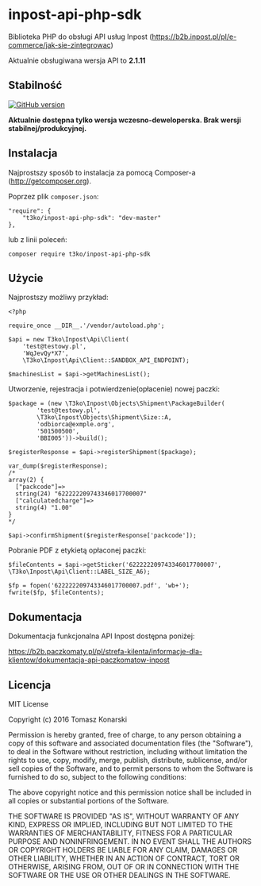 # inpost-api-php-sdk

Biblioteka PHP do obsługi API usług Inpost (https://b2b.inpost.pl/pl/e-commerce/jak-sie-zintegrowac)

Aktualnie obsługiwana wersja API to **2.1.11**
## Stabilność
[![GitHub version](https://badge.fury.io/gh/t3ko%2Finpost-api-php-sdk.svg)](https://badge.fury.io/gh/t3ko%2Finpost-api-php-sdk)

**Aktualnie dostępna tylko wersja wczesno-deweloperska. Brak wersji stabilnej/produkcyjnej.**

## Instalacja
Najprostszy sposób to instalacja za pomocą Composer-a (http://getcomposer.org).

Poprzez plik `composer.json`:
```
"require": {
    "t3ko/inpost-api-php-sdk": "dev-master"
},
```
lub z linii poleceń:
```
composer require t3ko/inpost-api-php-sdk
```

## Użycie

Najprostszy możliwy przykład:
```
<?php

require_once __DIR__.'/vendor/autoload.php';

$api = new T3ko\Inpost\Api\Client(
    'test@testowy.pl',
    'WqJevQy*X7',
    \T3ko\Inpost\Api\Client::SANDBOX_API_ENDPOINT);

$machinesList = $api->getMachinesList();

```
Utworzenie, rejestracja i potwierdzenie(opłacenie) nowej paczki:
```
$package = (new \T3ko\Inpost\Objects\Shipment\PackageBuilder(
        'test@testowy.pl',
        \T3ko\Inpost\Objects\Shipment\Size::A,
        'odbiorca@exmple.org',
        '501500500',
        'BBI005'))->build();
        
$registerResponse = $api->registerShipment($package);

var_dump($registerResponse);
/*
array(2) {
  ["packcode"]=>
  string(24) "622222209743346017700007"
  ["calculatedcharge"]=>
  string(4) "1.00"
}
*/

$api->confirmShipment($registerResponse['packcode']);
```

Pobranie PDF z etykietą opłaconej paczki:
```
$fileContents = $api->getSticker('622222209743346017700007', \T3ko\Inpost\Api\Client::LABEL_SIZE_A6);

$fp = fopen('622222209743346017700007.pdf', 'wb+');
fwrite($fp, $fileContents);
```

## Dokumentacja
Dokumentacja funkcjonalna API Inpost dostępna poniżej:

https://b2b.paczkomaty.pl/pl/strefa-kilenta/informacje-dla-klientow/dokumentacja-api-paczkomatow-inpost
## Licencja

MIT License

Copyright (c) 2016 Tomasz Konarski

Permission is hereby granted, free of charge, to any person obtaining a copy
of this software and associated documentation files (the "Software"), to deal
in the Software without restriction, including without limitation the rights
to use, copy, modify, merge, publish, distribute, sublicense, and/or sell
copies of the Software, and to permit persons to whom the Software is
furnished to do so, subject to the following conditions:

The above copyright notice and this permission notice shall be included in all
copies or substantial portions of the Software.

THE SOFTWARE IS PROVIDED "AS IS", WITHOUT WARRANTY OF ANY KIND, EXPRESS OR
IMPLIED, INCLUDING BUT NOT LIMITED TO THE WARRANTIES OF MERCHANTABILITY,
FITNESS FOR A PARTICULAR PURPOSE AND NONINFRINGEMENT. IN NO EVENT SHALL THE
AUTHORS OR COPYRIGHT HOLDERS BE LIABLE FOR ANY CLAIM, DAMAGES OR OTHER
LIABILITY, WHETHER IN AN ACTION OF CONTRACT, TORT OR OTHERWISE, ARISING FROM,
OUT OF OR IN CONNECTION WITH THE SOFTWARE OR THE USE OR OTHER DEALINGS IN THE
SOFTWARE.